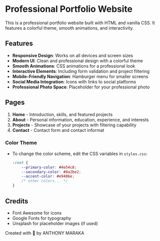 # Professional Portfolio Website

This is a professional portfolio website built with HTML and vanilla CSS. It features a colorful theme, smooth animations, and interactivity.

## Features

- **Responsive Design**: Works on all devices and screen sizes
- **Modern UI**: Clean and professional design with a colorful theme
- **Smooth Animations**: CSS animations for a professional look
- **Interactive Elements**: Including form validation and project filtering
- **Mobile-Friendly Navigation**: Hamburger menu for smaller screens
- **Social Media Integration**: Icons with links to social platforms
- **Professional Photo Space**: Placeholder for your professional photo

## Pages

1. **Home** - Introduction, skills, and featured projects
2. **About** - Personal information, education, experience, and interests
3. **Projects** - Showcase of your projects with filtering capability
4. **Contact** - Contact form and contact informat

### Color Theme

- To change the color scheme, edit the CSS variables in `styles.css`:
  ```css
  :root {
      --primary-color: #4e54c8;
      --secondary-color: #8a2be2;
      --accent-color: #e9486e;
      /* other colors... */
  }
  ```

## Credits

- Font Awesome for icons
- Google Fonts for typography
- Unsplash for placeholder images (if used)


Created with 💜  by ANTHONY MARAKA